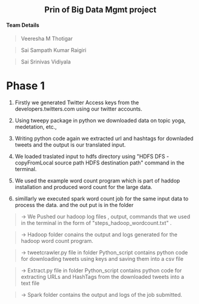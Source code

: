 <h2 align="center"> Prin of Big Data Mgmt project</h2>

<h4>Team Details</h4>
<blockquote>
 <p>Veeresha M Thotigar</p>
 </blockquote>
<blockquote>
 <p>Sai Sampath Kumar Raigiri </p>
 </blockquote>
 <blockquote>
 <p>Sai Srinivas Vidiyala</p>
 </blockquote>

# Phase 1

1. Firstly we generated Twitter Access keys from the developers.twitters.com using our twitter accounts.

2. Using tweepy package in python we downloaded data on topic yoga, medetation, etc.,

3. Writing python code again we extracted url and hashtags for downladed tweets and the output is our translated input.

4. We loaded traslated input to hdfs directory using "HDFS DFS -copyFromLocal source path HDFS destination path" command in the terminal.

5. We used the example word count program which is part of haddop installation and produced word count for the large data.

6. simillarly we executed spark word count job for the same input data to process the data. and the out put is in the folder

<blockquote>
-> We Pushed our hadoop log files , output, commands that we used in the terminal in the form of "steps_hadoop_wordcount.txt" .
</blockquote>
 <blockquote>
-> Hadoop folder conains the output and logs generated for the hadoop word count program.
</blockquote>
<blockquote>
-> tweetcrawler.py file in folder Python_script contains python code for downloading tweets using keys and saving them into a csv file
</blockquote>
<blockquote>
-> Extract.py file in folder Python_script contains python code for extracting URLs and HashTags from the downloaded tweets into a text file
</blockquote>
 <blockquote>
-> Spark folder contains the output and logs of the job submitted.
</blockquote>


